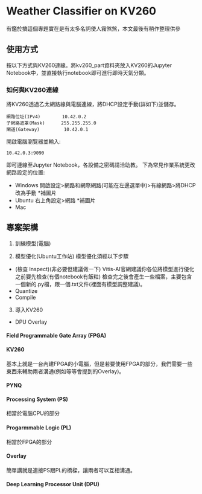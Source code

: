 # Weather Classifier on KV260
有鑑於搞這個專題實在是有太多名詞使人霧煞煞，本文最後有稍作整理供參


## 使用方式
按以下方式與KV260連線。將kv260_part資料夾放入KV260的Jupyter Notebook中，並直接執行notebook即可進行即時天氣分類。

### 如何與KV260連線
將KV260透過乙太網路線與電腦連線，將DHCP設定手動(詳如下)並儲存。
```
網路位址(IPv4)        10.42.0.2
子網路遮罩(Mask)      255.255.255.0
閘道(Gateway)         10.42.0.1
```
開啟電腦瀏覽器並輸入: 
```
10.42.0.3:9090
```
即可連線至Jupyter Notebook，各設備之密碼請洽助教。
下為常見作業系統更改網路設定的位置:
* Windows
開啟設定>網路和網際網路(可能在左邊選單中)>有線網路>將DHCP改為手動
*補圖片
* Ubuntu
右上角設定>網路
*補圖片
* Mac

## 專案架構
1. 訓練模型(電腦)

2. 模型優化(Ubuntu工作站)
模型優化須經以下步驟
  * (檢查 Inspect)(非必要但建議做一下)
    Vitis-AI官網建議你各位將模型進行優化之前要先檢查(有個notebook有飯粒)
    檢查完之後會產生一些檔案，主要包含一個新的.py檔，跟一個.txt文件(裡面有模型調整建議)。
  * Quantize
  * Compile
3. 導入KV260
  * DPU Overlay
  
  
  #### Field Programmable Gate Array (FPGA)
  
  #### KV260
  基本上就是一台內建FPGA的小電腦，但是若要使用FPGA的部分，我們需要一些東西來輔助兩者溝通(例如等等會提到的Overlay)。
  #### PYNQ
  
  #### Processing System (PS)
  相當於電腦CPU的部分
  #### Progarmmable Logic (PL)
  相當於FPGA的部分
  #### Overlay
  簡單講就是連接PS跟PL的橋樑，讓兩者可以互相溝通。
  #### Deep Learning Processor Unit (DPU)
  
